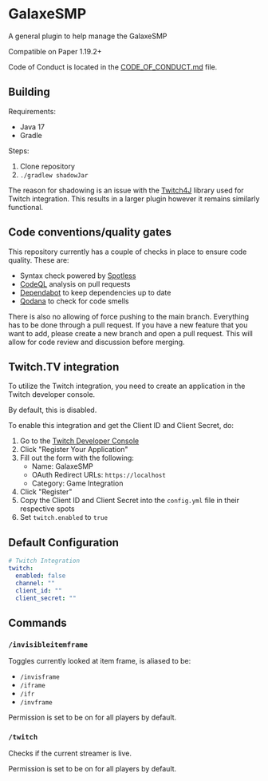 # GalaxeSMP

A general plugin to help manage the GalaxeSMP

Compatible on Paper 1.19.2+

Code of Conduct is located in the [CODE_OF_CONDUCT.md](CODE_OF_CONDUCT.md) file.

## Building

Requirements:

- Java 17
- Gradle

Steps:

1. Clone repository
2. `./gradlew shadowJar`

The reason for shadowing is an issue with the [Twitch4J](https://github.com/twitch4j/twitch4j) library used for Twitch integration. This results in a larger plugin however it remains similarly functional.

## Code conventions/quality gates

This repository currently has a couple of checks in place to ensure code quality. These are:

- Syntax check powered by [Spotless](https://github.com/diffplug/spotless)
- [CodeQL](https://codeql.github.com/) analysis on pull requests
- [Dependabot](https://github.com/dependabot) to keep dependencies up to date
- [Qodana](https://www.jetbrains.com/qodana/) to check for code smells

There is also no allowing of force pushing to the main branch. Everything has to be done through a pull request. If you have a new feature that you want to add, please create a new branch and open a pull request. This will allow for code review and discussion before merging.

## Twitch.TV integration

To utilize the Twitch integration, you need to create an application in the Twitch developer console.

By default, this is disabled.

To enable this integration and get the Client ID and Client Secret, do:
1. Go to the [Twitch Developer Console](https://dev.twitch.tv/console/apps)
2. Click "Register Your Application"
3. Fill out the form with the following:
    - Name: GalaxeSMP
    - OAuth Redirect URLs: `https://localhost`
    - Category: Game Integration
4. Click "Register"
5. Copy the Client ID and Client Secret into the `config.yml` file in their respective spots
6. Set `twitch.enabled` to `true`

## Default Configuration

```yaml
# Twitch Integration
twitch:
  enabled: false
  channel: ""
  client_id: ""
  client_secret: ""
```

## Commands

### `/invisibleitemframe`

Toggles currently looked at item frame, is aliased to be:

* `/invisframe`
* `/iframe`
* `/ifr`
* `/invframe`

Permission is set to be on for all players by default.

### `/twitch`

Checks if the current streamer is live.

Permission is set to be on for all players by default.
